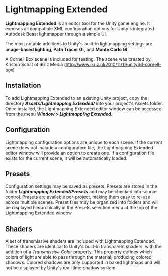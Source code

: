 Lightmapping Extended
=====================

**Lightmapping Extended** is an editor tool for the Unity game engine. It exposes all compatible XML configuration options for Unity's integrated Autodesk Beast lightmapper through a simple UI.

The most notable additions to Unity's built-in lightmapping settings are **image-based lighting**, **Path Tracer GI**, and **Monte Carlo GI**.

A Cornell Box scene is included for testing. The scene was created by Kristen Schat of iKriz Media (http://www.ikriz.nl/2010/11/11/unity3d-cornell-box)

Installation
------------

To add Lightmapping Extended to an existing Unity project, copy the directory ***Assets/Lightmapping Extended/*** into your project's Assets folder. Once installed, the Lightmapping Extended editor window can be accessed from the menu ***Window > Lightmapping Extended***.

Configuration
-------------

Lightmapping configuration options are unique to each scene. If the current scene does not include a configuration file, the Lightmapping Extended editor window will provide an option to create one. If a configuration file exists for the current scene, it will be automatically loaded.

Presets
-------

Configuration settings may be saved as presets. Presets are stored in the folder ***Lightmapping Extended/Presets*** and may be checked into source control. Presets are available per-project, making them easy to re-use across multiple scenes. Preset files may be organized into folders and will be displayed hierarchically in the Presets selection menu at the top of the Lightmapping Extended window.

Shaders
-------

A set of transmissive shaders are included with Lightmapping Extended. These shaders are identical to Unity's built-in transparent shaders, with the addition of a *Transmissive Color* property. This property defines which colors of light are able to pass through the material, producing colored shadows. Colored shadows are only supported in baked lightmaps and will not be displayed by Unity's real-time shadow system.
